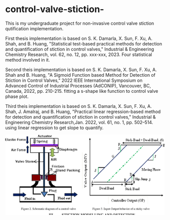 # control-valve-stiction-
This is my undergraduate project for non-invasive control valve stiction qutification implementation.

First thesis implementation is based on S. K. Damarla, X. Sun, F. Xu, A. Shah, and B. Huang, "Statistical test-based practical methods for detection and quantification of stiction in control valves," Industrial & Engineering Chemistry Research, vol. 62, no. 12, pp. xxx-xxx, 2023. 
Four statistical method involved in it.

Second theis implementation is based on S. K. Damarla, X. Sun, F. Xu, A. Shah and B. Huang, "A Sigmoid Function based Method for Detection of Stiction in Control Valves," 2022 IEEE International Symposium on Advanced Control of Industrial Processes (AdCONIP), Vancouver, BC, Canada, 2022, pp. 210-215.
fitting a s-shape like function to control valve phase plot.

Third theis implementation is based on S. K. Damarla, X. Sun, F. Xu, A. Shah, J. Amalraj, and B. Huang, "Practical linear regression-based method for detection and quantification of stiction in control valves," Industrial & Engineering Chemistry Research,Jan. 2022, vol. 61, no. 1, pp. 502–514.
using linear regression to get slope to quantify.


![stiction valve behavior](images/stiction_behavior.png)